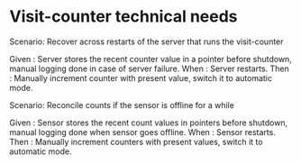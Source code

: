 # Visit-counter technical needs

Scenario: Recover across restarts of the server
that runs the visit-counter

  Given : Server stores the recent counter value in a pointer before shutdown,
  manual logging done in case of server failure.
  When : Server restarts.
  Then : Manually increment counter with present value, switch it to automatic mode.

Scenario: Reconcile counts if the sensor is offline for a while

  Given : Sensor stores the recent count values in pointers before shutdown,
  manual logging done when sensor goes offline.
  When : Sensor restarts.
  Then : Manually increment counters with present values, switch it to
  automatic mode.

